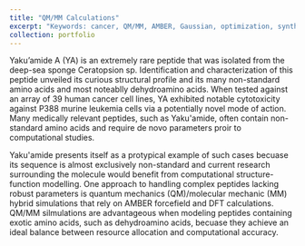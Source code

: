 ```yaml
---
title: "QM/MM Calculations"
excerpt: "Keywords: cancer, QM/MM, AMBER, Gaussian, optimization, synthesis<img src='/images/structures.png' width='500' height='300'>"
collection: portfolio
---
```


Yaku’amide A (YA) is an extremely rare peptide that was isolated from the deep-sea sponge Ceratopsion sp. Identification and characterization of this peptide unveiled its curious structural profile and its many non-standard amino acids and most noteablly dehydroamino acids. When tested against an array of 39 human cancer cell lines, YA exhibited notable cytotoxicity against P388 murine leukemia cells via a potentially novel mode of action. Many medically relevant peptides, such as Yaku'amide, often contain non-standard amino acids and require de novo parameters proir to computational studies.

Yaku'amide presents itself as a protypical example of such cases becuase its sequence is almost exclusively non-standard and current research surrounding the molecule would benefit from computational structure-function modelling. One approach to handling complex peptides lacking robust parameters is quantum mechanics (QM)/molecular mechanic (MM) hybrid simulations that rely on AMBER forcefield and DFT calculations. QM/MM silmulations are advantageous when modeling peptides containing exotic amino acids, such as dehydroamino acids, becuase they achieve an ideal balance between resource allocation and computational accuracy.
